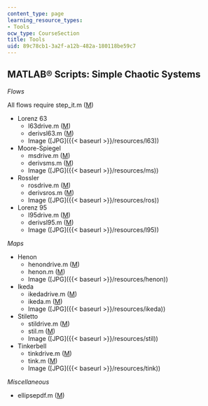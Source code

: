 ```yaml
---
content_type: page
learning_resource_types:
- Tools
ocw_type: CourseSection
title: Tools
uid: 89c78cb1-3a2f-a12b-482a-180118be59c7
---
```


MATLAB® Scripts: Simple Chaotic Systems
---------------------------------------

_Flows_

All flows require step\_it.m ([M](/courses/earth-atmospheric-and-planetary-sciences/12-990-prediction-and-predictability-in-the-atmosphere-and-oceans-spring-2003/tools/step_it.m))

*   Lorenz 63
    *   l63drive.m ([M](/courses/earth-atmospheric-and-planetary-sciences/12-990-prediction-and-predictability-in-the-atmosphere-and-oceans-spring-2003/tools/l63drive.m))
    *   derivsl63.m ([M](/courses/earth-atmospheric-and-planetary-sciences/12-990-prediction-and-predictability-in-the-atmosphere-and-oceans-spring-2003/tools/derivsl63.m))
    *   Image ([JPG]({{< baseurl >}}/resources/l63))
*   Moore-Spiegel
    *   msdrive.m ([M](/courses/earth-atmospheric-and-planetary-sciences/12-990-prediction-and-predictability-in-the-atmosphere-and-oceans-spring-2003/tools/msdrive.m))
    *   derivsms.m ([M](/courses/earth-atmospheric-and-planetary-sciences/12-990-prediction-and-predictability-in-the-atmosphere-and-oceans-spring-2003/tools/derivsms.m))
    *   Image ([JPG]({{< baseurl >}}/resources/ms))
*   Rossler
    *   rosdrive.m ([M](/courses/earth-atmospheric-and-planetary-sciences/12-990-prediction-and-predictability-in-the-atmosphere-and-oceans-spring-2003/tools/rosdrive.m))
    *   derivsros.m ([M](/courses/earth-atmospheric-and-planetary-sciences/12-990-prediction-and-predictability-in-the-atmosphere-and-oceans-spring-2003/tools/derivsros.m))
    *   Image ([JPG]({{< baseurl >}}/resources/ros))
*   Lorenz 95
    *   l95drive.m ([M](/courses/earth-atmospheric-and-planetary-sciences/12-990-prediction-and-predictability-in-the-atmosphere-and-oceans-spring-2003/tools/l95drive.m))
    *   derivsl95.m ([M](/courses/earth-atmospheric-and-planetary-sciences/12-990-prediction-and-predictability-in-the-atmosphere-and-oceans-spring-2003/tools/derivsl95.m))
    *   Image ([JPG]({{< baseurl >}}/resources/l95))  
        

_Maps_

*   Henon
    *   henondrive.m ([M](/courses/earth-atmospheric-and-planetary-sciences/12-990-prediction-and-predictability-in-the-atmosphere-and-oceans-spring-2003/tools/henondrive.m))
    *   henon.m ([M](/courses/earth-atmospheric-and-planetary-sciences/12-990-prediction-and-predictability-in-the-atmosphere-and-oceans-spring-2003/tools/henon.m))
    *   Image ([JPG]({{< baseurl >}}/resources/henon))
*   Ikeda
    *   ikedadrive.m ([M](/courses/earth-atmospheric-and-planetary-sciences/12-990-prediction-and-predictability-in-the-atmosphere-and-oceans-spring-2003/tools/ikedadrive.m))
    *   ikeda.m ([M](/courses/earth-atmospheric-and-planetary-sciences/12-990-prediction-and-predictability-in-the-atmosphere-and-oceans-spring-2003/tools/ikeda.m))
    *   Image ([JPG]({{< baseurl >}}/resources/ikeda))
*   Stiletto
    *   stildrive.m ([M](/courses/earth-atmospheric-and-planetary-sciences/12-990-prediction-and-predictability-in-the-atmosphere-and-oceans-spring-2003/tools/stildrive.m))
    *   stil.m ([M](/courses/earth-atmospheric-and-planetary-sciences/12-990-prediction-and-predictability-in-the-atmosphere-and-oceans-spring-2003/tools/stil.m))
    *   Image ([JPG]({{< baseurl >}}/resources/stil))
*   Tinkerbell
    *   tinkdrive.m ([M](/courses/earth-atmospheric-and-planetary-sciences/12-990-prediction-and-predictability-in-the-atmosphere-and-oceans-spring-2003/tools/tinkdrive.m))
    *   tink.m ([M](/courses/earth-atmospheric-and-planetary-sciences/12-990-prediction-and-predictability-in-the-atmosphere-and-oceans-spring-2003/tools/tink.m))
    *   Image ([JPG]({{< baseurl >}}/resources/tink))  
        

_Miscellaneous_

*   ellipsepdf.m ([M](/courses/earth-atmospheric-and-planetary-sciences/12-990-prediction-and-predictability-in-the-atmosphere-and-oceans-spring-2003/tools/ellipsepdf.m))